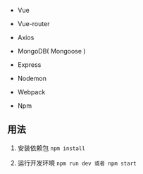 
- Vue
- Vue-router
- Axios

- MongoDB( Mongoose )

- Express
- Nodemon
- Webpack
- Npm

## 用法

1. 安装依赖包
   `npm install`

2. 运行开发环境
   `npm run dev 或者 npm start` 


